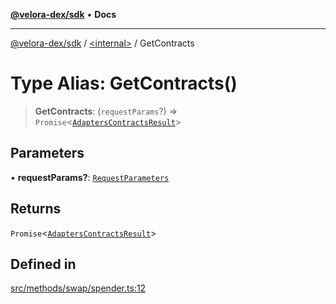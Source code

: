 [**@velora-dex/sdk**](../../README.md) • **Docs**

***

[@velora-dex/sdk](../../globals.md) / [\<internal\>](../README.md) / GetContracts

# Type Alias: GetContracts()

> **GetContracts**: (`requestParams`?) => `Promise`\<[`AdaptersContractsResult`](../interfaces/AdaptersContractsResult.md)\>

## Parameters

• **requestParams?**: [`RequestParameters`](RequestParameters.md)

## Returns

`Promise`\<[`AdaptersContractsResult`](../interfaces/AdaptersContractsResult.md)\>

## Defined in

[src/methods/swap/spender.ts:12](https://github.com/paraswap/paraswap-sdk/blob/master/src/methods/swap/spender.ts#L12)
